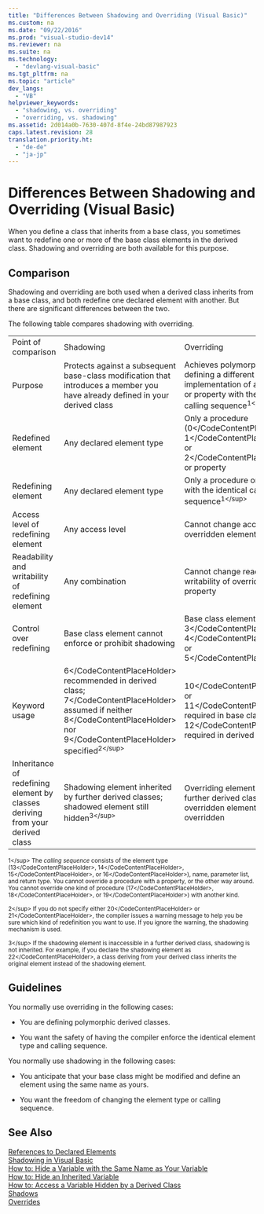 ```yaml
---
title: "Differences Between Shadowing and Overriding (Visual Basic)"
ms.custom: na
ms.date: "09/22/2016"
ms.prod: "visual-studio-dev14"
ms.reviewer: na
ms.suite: na
ms.technology: 
  - "devlang-visual-basic"
ms.tgt_pltfrm: na
ms.topic: "article"
dev_langs: 
  - "VB"
helpviewer_keywords: 
  - "shadowing, vs. overriding"
  - "overriding, vs. shadowing"
ms.assetid: 2d014a0b-7630-407d-8f4e-24bd87987923
caps.latest.revision: 28
translation.priority.ht: 
  - "de-de"
  - "ja-jp"
---
```

# Differences Between Shadowing and Overriding (Visual Basic)
When you define a class that inherits from a base class, you sometimes want to redefine one or more of the base class elements in the derived class. Shadowing and overriding are both available for this purpose.  
  
## Comparison  
 Shadowing and overriding are both used when a derived class inherits from a base class, and both redefine one declared element with another. But there are significant differences between the two.  
  
 The following table compares shadowing with overriding.  
  
||||  
|-|-|-|  
|Point of comparison|Shadowing|Overriding|  
|Purpose|Protects against a subsequent base-class modification that introduces a member you have already defined in your derived class|Achieves polymorphism by defining a different implementation of a procedure or property with the same calling sequence<sup>1\</sup>|  
|Redefined element|Any declared element type|Only a procedure (<CodeContentPlaceHolder>0\</CodeContentPlaceHolder>, <CodeContentPlaceHolder>1\</CodeContentPlaceHolder>, or <CodeContentPlaceHolder>2\</CodeContentPlaceHolder>) or property|  
|Redefining element|Any declared element type|Only a procedure or property with the identical calling sequence<sup>1\</sup>|  
|Access level of redefining element|Any access level|Cannot change access level of overridden element|  
|Readability and writability of redefining element|Any combination|Cannot change readability or writability of overridden property|  
|Control over redefining|Base class element cannot enforce or prohibit shadowing|Base class element can specify <CodeContentPlaceHolder>3\</CodeContentPlaceHolder>, <CodeContentPlaceHolder>4\</CodeContentPlaceHolder>, or <CodeContentPlaceHolder>5\</CodeContentPlaceHolder>|  
|Keyword usage|<CodeContentPlaceHolder>6\</CodeContentPlaceHolder> recommended in derived class; <CodeContentPlaceHolder>7\</CodeContentPlaceHolder> assumed if neither <CodeContentPlaceHolder>8\</CodeContentPlaceHolder> nor <CodeContentPlaceHolder>9\</CodeContentPlaceHolder> specified<sup>2\</sup>|<CodeContentPlaceHolder>10\</CodeContentPlaceHolder> or <CodeContentPlaceHolder>11\</CodeContentPlaceHolder> required in base class; <CodeContentPlaceHolder>12\</CodeContentPlaceHolder> required in derived class|  
|Inheritance of redefining element by classes deriving from your derived class|Shadowing element inherited by further derived classes; shadowed element still hidden<sup>3\</sup>|Overriding element inherited by further derived classes; overridden element still overridden|  
  
 <sup>1\</sup> The *calling sequence* consists of the element type (<CodeContentPlaceHolder>13\</CodeContentPlaceHolder>, <CodeContentPlaceHolder>14\</CodeContentPlaceHolder>, <CodeContentPlaceHolder>15\</CodeContentPlaceHolder>, or <CodeContentPlaceHolder>16\</CodeContentPlaceHolder>), name, parameter list, and return type. You cannot override a procedure with a property, or the other way around. You cannot override one kind of procedure (<CodeContentPlaceHolder>17\</CodeContentPlaceHolder>, <CodeContentPlaceHolder>18\</CodeContentPlaceHolder>, or <CodeContentPlaceHolder>19\</CodeContentPlaceHolder>) with another kind.  
  
 <sup>2\</sup> If you do not specify either <CodeContentPlaceHolder>20\</CodeContentPlaceHolder> or <CodeContentPlaceHolder>21\</CodeContentPlaceHolder>, the compiler issues a warning message to help you be sure which kind of redefinition you want to use. If you ignore the warning, the shadowing mechanism is used.  
  
 <sup>3\</sup> If the shadowing element is inaccessible in a further derived class, shadowing is not inherited. For example, if you declare the shadowing element as <CodeContentPlaceHolder>22\</CodeContentPlaceHolder>, a class deriving from your derived class inherits the original element instead of the shadowing element.  
  
## Guidelines  
 You normally use overriding in the following cases:  
  
-   You are defining polymorphic derived classes.  
  
-   You want the safety of having the compiler enforce the identical element type and calling sequence.  
  
 You normally use shadowing in the following cases:  
  
-   You anticipate that your base class might be modified and define an element using the same name as yours.  
  
-   You want the freedom of changing the element type or calling sequence.  
  
## See Also  
 [References to Declared Elements](../vs140/references-to-declared-elements--visual-basic-.md)   
 [Shadowing in Visual Basic](../vs140/shadowing-in-visual-basic.md)   
 [How to: Hide a Variable with the Same Name as Your Variable](../vs140/how-to--hide-a-variable-with-the-same-name-as-your-variable--visual-basic-.md)   
 [How to: Hide an Inherited Variable](../vs140/how-to--hide-an-inherited-variable--visual-basic-.md)   
 [How to: Access a Variable Hidden by a Derived Class](../vs140/how-to--access-a-variable-hidden-by-a-derived-class--visual-basic-.md)   
 [Shadows](../vs140/shadows--visual-basic-.md)   
 [Overrides](../vs140/overrides--visual-basic-.md)